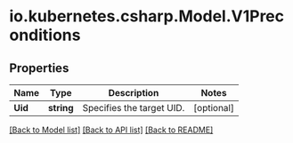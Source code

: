 # io.kubernetes.csharp.Model.V1Preconditions
## Properties

Name | Type | Description | Notes
------------ | ------------- | ------------- | -------------
**Uid** | **string** | Specifies the target UID. | [optional] 

[[Back to Model list]](../README.md#documentation-for-models) [[Back to API list]](../README.md#documentation-for-api-endpoints) [[Back to README]](../README.md)

